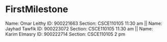 # FirstMilestone
Name: Omar Leithy ID: 900221663 Section: CSCE110105 11:30 am ||
Name: Jayhad Tawfik ID: 900223072 Section: CSCE110105 11:30 am ||
Name: Karim Elmasry ID: 900222714 Section: CSCE110105 2 pm
